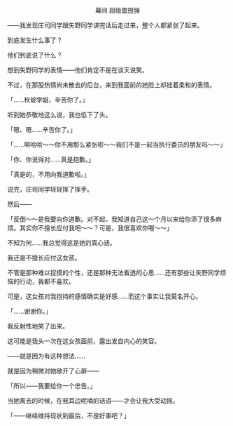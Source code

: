 <p align="center">幕间 超级震撼弹</p>

——我发现庄司同学跟矢野同学讲完话后走过来，整个人都紧张了起来。

到底发生什么事了？

他们到底说了什么？

想到矢野同学的表情——他们肯定不是在谈天说笑。

不过，在那股热情尚未散去的后台，来到我面前的她脸上却挂着柔和的表情。

「……秋玻学姐，辛苦你了。」

听到她恭敬地这么说，我也低下了头。

「嗯、嗯……辛苦你了。」

「……啊哈哈～～你不用那么紧张啦～～我们不是一起当执行委员的朋友吗～～」

「你、你说得对……真是抱歉。」

「真是的，不用向我道歉啦。」

说完，庄司同学轻轻挥了挥手。

然后——

「反倒～～是我要向你道歉。对不起，我知道自己这一个月以来给你添了很多麻烦。其实你不擅长应付我吧～～？可是，我很喜欢你喔～～」

不知为何……我总觉得这是她的真心话。

我还是不擅长应付这女孩。

不管是那种难以捉摸的个性，还是那种无法看透的心思……还有那些让矢野同学烦恼的行动，我都不喜欢。

可是，这女孩对我抱持的感情确实是好感……而这个事实让我莫名开心。

「……谢谢你。」

我反射性地笑了出来。

这可能是我头一次在这女孩面前，露出发自内心的笑容。

——就是因为有这种想法……

就是因为稍微对她敞开了心扉——

「所以——我要给你一个忠告。」

当她离去的时候，在我耳边呢喃的话语——才会让我大受动摇。

「——继续维持现状到最后，不是好事吧？」

